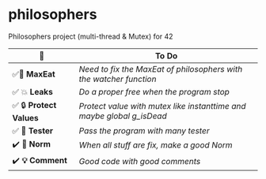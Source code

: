 # philosophers
Philosophers project (multi-thread &amp; Mutex) for 42



| :construction_worker:|  To Do|
|--|--|
|:white_check_mark::fork_and_knife: **MaxEat** | *Need to fix the MaxEat of philosophers with the watcher function* |
|:white_check_mark: :boom: **Leaks** | *Do a proper free when the program stop* |
|:white_check_mark: :lock: **Protect Values** | *Protect value with mutex like instanttime and maybe global g_isDead* |
|:white_check_mark: :construction: **Tester** | *Pass the program with many tester* |
|:heavy_check_mark: **:lipstick: Norm** | *When all stuff are fix, make a good Norm* |
|:heavy_check_mark: **:bulb: Comment** | *Good code with good comments* |


